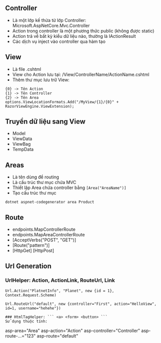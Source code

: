 ﻿## Controller
- Là một lớp kế thừa từ lớp Controller: Microsoft.AspNetCore.Mvc.Controller
- Action trong controller là một phương thức public (không được static)
- Action trả về bất kỳ kiểu dữ liệu nào, thường là IActionResult
- Các dịch vụ inject vào controller qua hàm tạo

## View
- Là file .cshtml
- View cho Action lưu tại: /View/ControllerName/ActionName.cshtml
- Thêm thư mục lưu trữ View:
```
{0} -> Tên Action
{1} -> Tên Controller
{2} -> Tên Area
options.ViewLocationFormats.Add("/MyView/{1}/{0}" + RazorViewEngine.ViewExtension);
```

## Truyền dữ liệu sang View
- Model
- ViewData
- ViewBag
- TempData

## Areas
- Là tên dùng để routing
- Là cấu trúc thư mục chứa MVC
- Thiết lập Area chứa controller bằng ``` [Area("AreaName")] ```
- Tạo cấu trúc thư mục
```
dotnet aspnet-codegenerator area Product
```

## Route
- endpoints.MapControllerRoute
- endpoints.MapAreaControllerRoute
- [AcceptVerbs("POST", "GET")]
- [Route("pattern")]
- [HttpGet] [HttpPost]

## Url Generation
### UrlHelper: Action, ActionLink, RouteUrl, Link
```
Url.Action("PlatnetInfo", "Planet", new {id = 1}, Context.Request.Scheme)

Url.RouteUrl("default", new {controller="First", action="HelloView", id=1, username="hehehe"})

### HtmlTagHelper: ``` <a> <form> <button> ```
Sử dụng thuộc tính:
```
asp-area="Area"
asp-action="Action"
asp-controller="Controller"
asp-route-...="123"
asp-route="default"
```